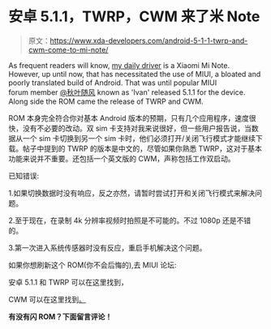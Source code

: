 # 安卓 5.1.1，TWRP，CWM 来了米 Note

> 原文：<https://www.xda-developers.com/android-5-1-1-twrp-and-cwm-come-to-mi-note/>

As frequent readers will know, [my daily driver](http://www.xda-developers.com/the-devices-behind-the-xda-team/) is a Xiaomi Mi Note. However, up until now, that has necessitated the use of MIUI, a bloated and poorly translated build of Android. That was until popular MIUI forum member [@秋叶随风](http://en.miui.com/home.php?mod=space&uid=426143) known as 'Ivan' released 5.1.1 for the device. Along side the ROM came the release of TWRP and CWM.

ROM 本身完全符合你对基本 Android 版本的预期，只有几个应用程序，速度很快，没有不必要的改动。双 sim 卡支持对我来说很好，但一些用户报告说，当数据从一个 sim 卡切换到另一个 sim 卡时，他们必须打开/关闭飞行模式才能继续下载。帖子中提到的 TWRP 的版本是中文的，尽管如果你熟悉 TWRP，这对于基本功能来说并不重要。还包括一个英文版的 CWM，声称包括工作双启动。

已知错误:

1.如果切换数据时没有响应，反之亦然，请暂时尝试打开和关闭飞行模式来解决问题。

2.至于现在，在录制 4k 分辨率视频时拍照是不可能的。不过 1080p 还是不错的。

3.第一次进入系统传感器时没有反应，重启手机解决这个问题。

如果你想刷新这个 ROM(你不会后悔的),去 MIUI 论坛:

安卓 5.1.1 和 TWRP 可以在这里找到，

CWM 可以在这里找到[。](http://en.miui.com/thread-115939-1-1.html)

**有没有闪 ROM？下面留言评论！**